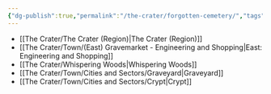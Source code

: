 ```yaml
---
{"dg-publish":true,"permalink":"/the-crater/forgotten-cemetery/","tags":["#thecrater","#cryptid","#Dungeon","#mainquest","#lore"]}
---
```




- [[The Crater/The Crater (Region)\|The Crater (Region)]]
- [[The Crater/Town/(East) Gravemarket - Engineering and Shopping\|East: Engineering and Shopping]]
- [[The Crater/Whispering Woods\|Whispering Woods]]
- [[The Crater/Town/Cities and Sectors/Graveyard\|Graveyard]]
- [[The Crater/Town/Cities and Sectors/Crypt\|Crypt]]




